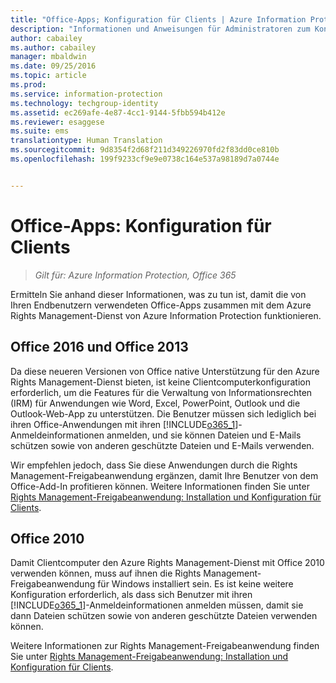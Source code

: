 ```yaml
---
title: "Office-Apps; Konfiguration für Clients | Azure Information Protection"
description: "Informationen und Anweisungen für Administratoren zum Konfigurieren von Office-Apps für den Einsatz mit dem Azure Rights Management-Dienst von Azure Information Protection."
author: cabailey
ms.author: cabailey
manager: mbaldwin
ms.date: 09/25/2016
ms.topic: article
ms.prod: 
ms.service: information-protection
ms.technology: techgroup-identity
ms.assetid: ec269afe-4e87-4cc1-9144-5fbb594b412e
ms.reviewer: esaggese
ms.suite: ems
translationtype: Human Translation
ms.sourcegitcommit: 9d8354f2d68f211d349226970fd2f83dd0ce810b
ms.openlocfilehash: 199f9233cf9e9e0738c164e537a98189d7a0744e


---
```


# <a name="office-apps-configuration-for-clients"></a>Office-Apps: Konfiguration für Clients

>*Gilt für: Azure Information Protection, Office 365*


Ermitteln Sie anhand dieser Informationen, was zu tun ist, damit die von Ihren Endbenutzern verwendeten Office-Apps zusammen mit dem Azure Rights Management-Dienst von Azure Information Protection funktionieren.

## <a name="office-2016-and-office-2013"></a>Office 2016 und Office 2013
Da diese neueren Versionen von Office native Unterstützung für den Azure Rights Management-Dienst bieten, ist keine Clientcomputerkonfiguration erforderlich, um die Features für die Verwaltung von Informationsrechten (IRM) für Anwendungen wie Word, Excel, PowerPoint, Outlook und die Outlook-Web-App zu unterstützen. Die Benutzer müssen sich lediglich bei ihren Office-Anwendungen mit ihren [!INCLUDE[o365_1](../includes/o365_1_md.md)]-Anmeldeinformationen anmelden, und sie können Dateien und E-Mails schützen sowie von anderen geschützte Dateien und E-Mails verwenden.

Wir empfehlen jedoch, dass Sie diese Anwendungen durch die Rights Management-Freigabeanwendung ergänzen, damit Ihre Benutzer von dem Office-Add-In profitieren können. Weitere Informationen finden Sie unter [Rights Management-Freigabeanwendung: Installation und Konfiguration für Clients](configure-sharing-app.md).

## <a name="office-2010"></a>Office 2010
Damit Clientcomputer den Azure Rights Management-Dienst mit Office 2010 verwenden können, muss auf ihnen die Rights Management-Freigabeanwendung für Windows installiert sein. Es ist keine weitere Konfiguration erforderlich, als dass sich Benutzer mit ihren [!INCLUDE[o365_1](../includes/o365_1_md.md)]-Anmeldeinformationen anmelden müssen, damit sie dann Dateien schützen sowie von anderen geschützte Dateien verwenden können.

Weitere Informationen zur Rights Management-Freigabeanwendung finden Sie unter [Rights Management-Freigabeanwendung: Installation und Konfiguration für Clients](configure-sharing-app.md).




<!--HONumber=Nov16_HO2-->


